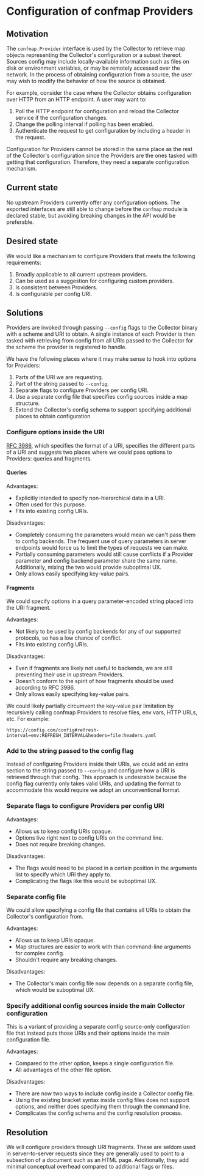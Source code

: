 # Configuration of confmap Providers

## Motivation

The `confmap.Provider` interface is used by the Collector to retrieve map
objects representing the Collector's configuration or a subset thereof. Sources
config may include locally-available information such as files on disk or
environment variables, or may be remotely accessed over the network. In the
process of obtaining configuration from a source, the user may wish to modify
the behavior of how the source is obtained.

For example, consider the case where the Collector obtains configuration over
HTTP from an HTTP endpoint. A user may want to:

1. Poll the HTTP endpoint for configuration and reload the Collector service if
   the configuration changes.
2. Change the polling interval if polling has been enabled.
3. Authenticate the request to get configuration by including a header in the
   request.

Configuration for Providers cannot be stored in the same place as the rest of
the Collector's configuration since the Providers are the ones tasked with
getting that configuration. Therefore, they need a separate configuration
mechanism.

## Current state

No upstream Providers currently offer any configuration options. The exported
interfaces are still able to change before the `confmap` module is declared
stable, but avoiding breaking changes in the API would be preferable.

## Desired state

We would like a mechanism to configure Providers that meets the following
requirements:

1. Broadly applicable to all current upstream providers.
2. Can be used as a suggestion for configuring custom providers.
3. Is consistent between Providers.
4. Is configurable per config URI.

## Solutions

Providers are invoked through passing `--config` flags to the Collector binary
with a scheme and URI to obtain. A single instance of each Provider is then
tasked with retrieving from config from all URIs passed to the Collector for the
scheme the provider is registered to handle.

We have the following places where it may make sense to hook into options for
Providers:

1. Parts of the URI we are requesting.
2. Part of the string passed to `--config`.
3. Separate flags to configure Providers per config URI.
4. Use a separate config file that specifies config sources inside a map
   structure.
5. Extend the Collector's config schema to support specifying additional places
   to obtain configuration

### Configure options inside the URI

[RFC 3986](https://datatracker.ietf.org/doc/html/rfc3986#section-3), which
specifies the format of a URI, specifies the different parts of a URI and
suggests two places where we could pass options to Providers: queries and
fragments.

#### Queries

Advantages:

- Explicitly intended to  specify non-hierarchical data in a URI.
- Often used for this purpose.
- Fits into existing config URIs.

Disadvantages:

- Completely consuming the parameters would mean we can't pass them to config
  backends. The frequent use of query parameters in server endpoints would force
  us to limit the types of requests we can make.
- Partially consuming parameters would still cause conflicts if a Provider
  parameter and config backend parameter share the same name. Additionally,
  mixing the two would provide suboptimal UX.
- Only allows easily specifying key-value pairs.

#### Fragments

We could specify options in a query parameter-encoded string placed into the URI
fragment.

Advantages:

- Not likely to be used by config backends for any of our supported protocols,
  so has a low chance of conflict.
- Fits into existing config URIs.

Disadvantages:

- Even if fragments are likely not useful to backends, we are still preventing
  their use in upstream Providers.
- Doesn't conform to the spirit of how fragments should be used according to RFC
  3986.
- Only allows easily specifying key-value pairs.

We could likely partially circumvent the key-value pair limitation by
recursively calling confmap Providers to resolve files, env vars, HTTP URLs,
etc. For example:

```text
https://config.com/config#refresh-interval=env:REFRESH_INTERVAL&headers=file:headers.yaml
```

### Add to the string passed to the config flag

Instead of configuring Providers inside their URIs, we could add an extra
section to the string passed to `--config` and configure how a URI is retrieved
through that config. This approach is undesirable because the config flag
currently only takes valid URIs, and updating the format to accommodate this
would require we adopt an unconventional format.

### Separate flags to configure Providers per config URI

Advantages:

- Allows us to keep config URIs opaque.
- Options live right next to config URIs on the command line.
- Does not require breaking changes.

Disadvantages:

- The flags would need to be placed in a certain position in the arguments list
  to specify which URI they apply to.
- Complicating the flags like this would be suboptimal UX.

### Separate config file

We could allow specifying a config file that contains all URIs to obtain the
Collector's configuration from.

Advantages:

- Allows us to keep URIs opaque.
- Map structures are easier to work with than command-line arguments for complex
  config.
- Shouldn't require any breaking changes.

Disadvantages:

- The Collector's main config file now depends on a separate config file, which
  would be suboptimal UX.

### Specify additional config sources inside the main Collector configuration

This is a variant of providing a separate config source-only configuration file
that instead puts those URIs and their options inside the main configuration
file.

Advantages:

- Compared to the other option, keeps a single configuration file.
- All advantages of the other file option.

Disadvantages:

- There are now two ways to include config inside a Collector config file.
- Using the existing bracket syntax inside config files does not support
  options, and neither does specifying them through the command line.
- Complicates the config schema and the config resolution process.

## Resolution

We will configure providers through URI fragments. These are seldom used in
server-to-server requests since they are generally used to point to a subsection
of a document such as an HTML page. Additionally, they add minimal conceptual
overhead compared to additional flags or files.
